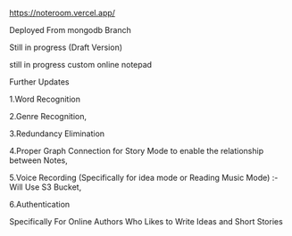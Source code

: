 https://noteroom.vercel.app/

Deployed From mongodb Branch

Still in progress
(Draft Version)

still in progress 
custom online notepad

Further Updates

1.Word Recognition

2.Genre Recognition,

3.Redundancy Elimination

4.Proper Graph Connection for Story Mode to enable the relationship between Notes,

5.Voice Recording (Specifically for idea mode or Reading Music Mode) :- Will Use S3 Bucket,

6.Authentication



Specifically For Online Authors Who Likes to Write Ideas and Short Stories

